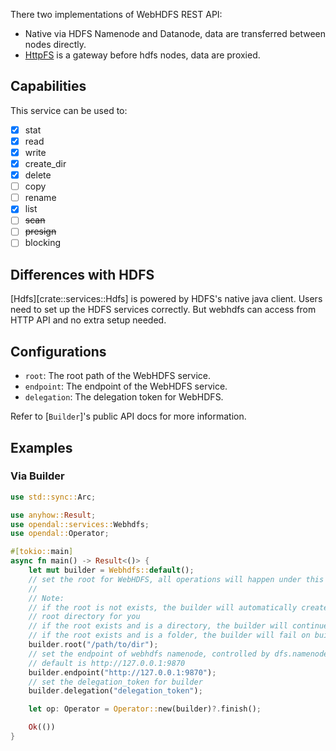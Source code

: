 There two implementations of WebHDFS REST API:

- Native via HDFS Namenode and Datanode, data are transferred between nodes directly.
- [HttpFS](https://hadoop.apache.org/docs/stable/hadoop-hdfs-httpfs/index.html) is a gateway before hdfs nodes, data are proxied.

## Capabilities

This service can be used to:

- [x] stat
- [x] read
- [x] write
- [x] create_dir
- [x] delete
- [ ] copy
- [ ] rename
- [x] list
- [ ] ~~scan~~
- [ ] ~~presign~~
- [ ] blocking

## Differences with HDFS

[Hdfs][crate::services::Hdfs] is powered by HDFS's native java client. Users need to set up the HDFS services correctly. But webhdfs can access from HTTP API and no extra setup needed.

## Configurations

- `root`: The root path of the WebHDFS service.
- `endpoint`: The endpoint of the WebHDFS service.
- `delegation`: The delegation token for WebHDFS.

Refer to [`Builder`]'s public API docs for more information.

## Examples

### Via Builder

```rust
use std::sync::Arc;

use anyhow::Result;
use opendal::services::Webhdfs;
use opendal::Operator;

#[tokio::main]
async fn main() -> Result<()> {
    let mut builder = Webhdfs::default();
    // set the root for WebHDFS, all operations will happen under this root
    //
    // Note:
    // if the root is not exists, the builder will automatically create the
    // root directory for you
    // if the root exists and is a directory, the builder will continue working
    // if the root exists and is a folder, the builder will fail on building backend
    builder.root("/path/to/dir");
    // set the endpoint of webhdfs namenode, controlled by dfs.namenode.http-address
    // default is http://127.0.0.1:9870
    builder.endpoint("http://127.0.0.1:9870");
    // set the delegation_token for builder
    builder.delegation("delegation_token");

    let op: Operator = Operator::new(builder)?.finish();

    Ok(())
}
```
